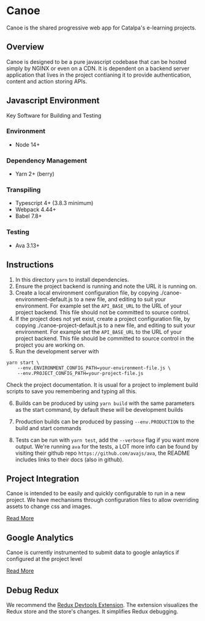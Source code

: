 # Canoe

Canoe is the shared progressive web app for Catalpa's e-learning projects.

## Overview

Canoe is designed to be a pure javascript codebase that can be hosted simply by NGINX or even on a CDN.
It is dependent on a backend server application that lives in the project contianing it to provide authentication, content and action storing APIs.

## Javascript Environment

Key Software for Building and Testing

### Environment
- Node 14+

### Dependency Management
- Yarn 2+ (berry)

### Transpiling
- Typescript 4+ (3.8.3 minimum)
- Webpack 4.44+
- Babel 7.8+

### Testing
- Ava 3.13+

## Instructions

1. In this directory `yarn` to install dependencies.
2. Ensure the project backend is running and note the URL it is running on.
3. Create a local environment configuration file, by copying ./canoe-environment-default.js to a new file, and editing to suit your environment. For example set the `API_BASE_URL` to the URL of your project backend.
This file should not be committed to source control.
4. If the project does not yet exist, create a project configuration file, by copying ./canoe-project-default.js to a new file, and editing to suit your environment. For example set the `API_BASE_URL` to the URL of your project backend.
This file should be committed to source control in the project you are working on.
5. Run the development server with 
```
yarn start \
    --env.ENVIRONMENT_CONFIG_PATH=your-environment-file.js \
    --env.PROJECT_CONFIG_PATH=your-project-file.js
```
Check the project documentation. It is usual for a project to implement build scripts to save you remembering and typing all this.

6. Builds can be produced by using `yarn build` with the same parameters as the start command, by default these will be development builds

7. Production builds can be produced by passing `--env.PRODUCTION` to the build and start commands

8. Tests can be run with `yarn test`, add the `--verbose` flag if you want more output.  We're running `ava` for the tests, a LOT more info can be found by visiting their github repo `https://github.com/avajs/ava`, the README includes links to their docs (also in github).

## Project Integration

Canoe is intended to be easily and quickly configurable to run in a new project. We have mechanisms through configuration files to allow overriding assets to change css and images.

[Read More](./README_PROJECT_INTEGRATION.md)

## Google Analytics

Canoe is currently instrumented to submit data to google anlaytics if configured at the project level

[Read More](./README_GOOGLE_ANALYTICS.md)

## Debug Redux

We recommend the [Redux Devtools Extension](https://github.com/zalmoxisus/redux-devtools-extension). The extension visualizes the Redux store and the store's changes. It simplifies Redux debugging.

